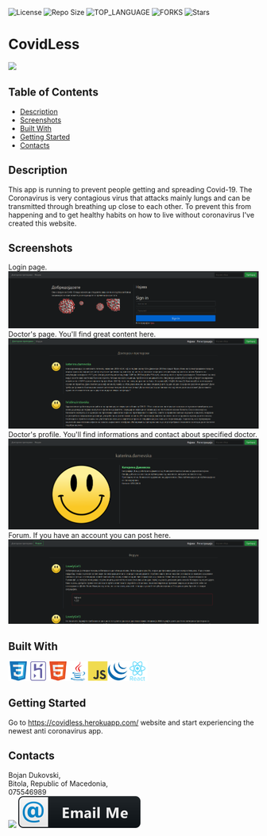 ![License](https://img.shields.io/github/license/BojanDukovski/covidless.svg?style=for-the-badge) ![Repo Size](https://img.shields.io/github/languages/code-size/BojanDukovski/covidless.svg?style=for-the-badge) ![TOP_LANGUAGE](https://img.shields.io/github/languages/top/BojanDukovski/covidless.svg?style=for-the-badge) ![FORKS](https://img.shields.io/github/forks/BojanDukovski/covidless.svg?style=for-the-badge&social) ![Stars](https://img.shields.io/github/stars/BojanDukovski/covidless.svg?style=for-the-badge)
    
# CovidLess
<img src="https://www.thehealthmuseum.org/public/2020_covid-19_web.banner_1920x450_001-01.png" />

## Table of Contents

- [Description](#description)
- [Screenshots](#screenshots)
- [Built With](#built-with)
- [Getting Started](#getting-started)
- [Contacts](#contacts)

## Description

This app is running to prevent people getting and spreading Covid-19. The Coronavirus is very contagious virus that attacks mainly lungs and can be transmitted through breathing up close to each other. To prevent this from happening and to get healthy habits on how to live without coronavirus I've created this website.

## Screenshots
Login page.
![](media/Screenshot_2.png)
Doctor's page. You'll find great content here.
![](media/Screenshot_3.png)
Doctor's profile. You'll find informations and contact about specified doctor.
![](media/Screenshot_4.png)
Forum. If you have an account you can post here.
![](media/Screenshot_5.png)

## Built With

<a href="https://developer.mozilla.org/en-US/docs/Web/CSS"><img src="https://raw.githubusercontent.com/devicons/devicon/master/icons/css3/css3-original.svg" height="40px" width="40px" /></a><a href="https://www.heroku.com/"><img src="https://raw.githubusercontent.com/devicons/devicon/master/icons/heroku/heroku-original.svg" height="40px" width="40px" /></a><a href="https://developer.mozilla.org/en-US/docs/Web/HTML"><img src="https://raw.githubusercontent.com/devicons/devicon/master/icons/html5/html5-original.svg" height="40px" width="40px" /></a><a href="https://docs.oracle.com/javase/tutorial/index.html"><img src="https://raw.githubusercontent.com/devicons/devicon/master/icons/java/java-original.svg" height="40px" width="40px" /></a><a href="https://developer.mozilla.org/en-US/docs/Web/JavaScript"><img src="https://raw.githubusercontent.com/devicons/devicon/master/icons/javascript/javascript-original.svg" height="40px" width="40px" /></a><a href="https://jquery.com/"><img src="https://raw.githubusercontent.com/devicons/devicon/master/icons/jquery/jquery-original.svg" height="40px" width="40px" /></a><a href="https://reactjs.org/"><img src="https://raw.githubusercontent.com/devicons/devicon/master/icons/react/react-original-wordmark.svg" height="40px" width="40px" /></a>

## Getting Started

Go to https://covidless.herokuapp.com/ website and start experiencing the newest anti coronavirus app.

## Contacts
Bojan Dukovski, <br>
Bitola, Republic of Macedonia, <br>
075546989 <br>
<a href="https://www.linkedin.com/in/BojanDukovski"><img src="https://img.shields.io/badge/LinkedIn-0077B5?style=for-the-badge&logo=linkedin&logoColor=white" /></a>  <a href="mailto:bojan.dukovski211@gmail.com"><img src=https://raw.githubusercontent.com/johnturner4004/readme-generator/master/src/components/assets/images/email_me_button_icon_151852.svg /></a>
